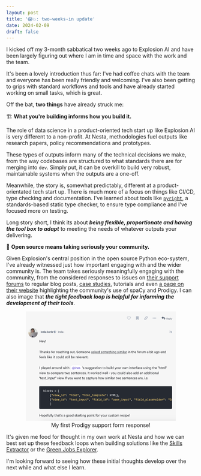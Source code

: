 ```yaml
---
layout: post
title: '😱💥: two-weeks-in update'
date: 2024-02-09
draft: false
---
```


I kicked off my 3-month sabbatical two weeks ago to Explosion AI and have been largely figuring out where I am in time and space with the work and the team. 

It's been a lovely introduction thus far: I've had coffee chats with the team and everyone has been really friendly and welcoming. I've also been getting to grips with standard workflows and tools and have already started working on small tasks, which is great. 

Off the bat, **two things** have already struck me: 

 🏗️ **What you're building informs how you build it.**

The role of data science in a product-oriented tech start up like Explosion AI is very different to a non-profit. At Nesta, methodologies fuel outputs like research papers, policy recommendations and prototypes. 

These types of outputs inform many of the technical decisions we make, from the way codebases are structured to what standards there are for merging into `dev`. Simply put, it can be overkill to build very robust, maintainable systems when the outputs are a one-off. 

Meanwhile, the story is, somewhat predictably, different at a product-orientated tech start up. There is much more of a focus on things like CI/CD, type checking and documentation. I've learned about tools like [`pyright`](https://github.com/microsoft/pyright), a standards-based static type checker, to ensure type compliance and I've focused more on testing. 

Long story short, I think its about **_being flexible, proportionate and having the tool box to adapt_** to meeting the needs of whatever outputs your delivering.

👯 **Open source means taking seriously your community.**

Given Explosion's central position in the open source Python eco-system, I've already witnessed just how important engaging with and the wider community is. The team takes seriously meaningfully engaging with the community, from the considered responses to issues on [their support forums](https://support.prodi.gy/) to regular blog posts, [case studies](https://explosion.ai/blog/nesta-skills), tutorials and even [a page on their website](https://explosion.ai/_/category/universe) highlighting the community's use of spaCy and Prodigy. I can also image that **_the tight feedback loop is helpful for informing the development of their tools_**.

<figure style="text-align: center;">
    <img src="./images/first_forum_response.jpg" alt="forum_screenshot" width="400" style="max-width: 100%;"/>
    <figcaption>My first Prodigy support form response!</figcaption>
</figure>


It's given me food for thought in my own work at Nesta and how we can best set up these feedback loops when building solutions like the [Skills Extractor](https://github.com/nestauk/ojd_daps_skills) or the [Green Jobs Explorer](https://github.com/nestauk/dap_prinz_green_jobs?tab=readme-ov-file#green-jobs-explorer). 


I'm looking forward to seeing how these initial thoughts develop over the next while and what else I learn. 